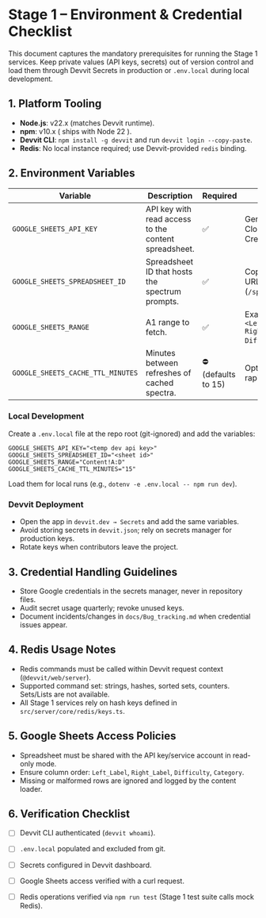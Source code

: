 # Stage 1 – Environment & Credential Checklist

This document captures the mandatory prerequisites for running the Stage 1 services.
Keep private values (API keys, secrets) out of version control and load them through
Devvit Secrets in production or `.env.local` during local development.

## 1. Platform Tooling

- **Node.js**: v22.x (matches Devvit runtime).
- **npm**: v10.x ( ships with Node 22 ).
- **Devvit CLI**: `npm install -g devvit` and run `devvit login --copy-paste`.
- **Redis**: No local instance required; use Devvit-provided `redis` binding.

## 2. Environment Variables

| Variable | Description | Required | Notes |
| --- | --- | --- | --- |
| `GOOGLE_SHEETS_API_KEY` | API key with read access to the content spreadsheet. | ✅ | Generate in Google Cloud Console → Credentials. |
| `GOOGLE_SHEETS_SPREADSHEET_ID` | Spreadsheet ID that hosts the spectrum prompts. | ✅ | Copy from the sheet URL (`/spreadsheets/d/<id>/`). |
| `GOOGLE_SHEETS_RANGE` | A1 range to fetch. | ✅ | Example: `Content!A:D` for `<Left_Label, Right_Label, Difficulty, Category>`. |
| `GOOGLE_SHEETS_CACHE_TTL_MINUTES` | Minutes between refreshes of cached spectra. | ⛔️ (defaults to 15) | Optional override for rapid testing. |

### Local Development

Create a `.env.local` file at the repo root (git-ignored) and add the variables:

```
GOOGLE_SHEETS_API_KEY="<temp dev api key>"
GOOGLE_SHEETS_SPREADSHEET_ID="<sheet id>"
GOOGLE_SHEETS_RANGE="Content!A:D"
GOOGLE_SHEETS_CACHE_TTL_MINUTES="15"
```

Load them for local runs (e.g., `dotenv -e .env.local -- npm run dev`).

### Devvit Deployment

- Open the app in `devvit.dev → Secrets` and add the same variables.
- Avoid storing secrets in `devvit.json`; rely on secrets manager for production keys.
- Rotate keys when contributors leave the project.

## 3. Credential Handling Guidelines

- Store Google credentials in the secrets manager, never in repository files.
- Audit secret usage quarterly; revoke unused keys.
- Document incidents/changes in `docs/Bug_tracking.md` when credential issues appear.

## 4. Redis Usage Notes

- Redis commands must be called within Devvit request context (`@devvit/web/server`).
- Supported command set: strings, hashes, sorted sets, counters. Sets/Lists are not available.
- All Stage 1 services rely on hash keys defined in `src/server/core/redis/keys.ts`.

## 5. Google Sheets Access Policies

- Spreadsheet must be shared with the API key/service account in read-only mode.
- Ensure column order: `Left_Label`, `Right_Label`, `Difficulty`, `Category`.
- Missing or malformed rows are ignored and logged by the content loader.

## 6. Verification Checklist

- [ ] Devvit CLI authenticated (`devvit whoami`).
- [ ] `.env.local` populated and excluded from git.
- [ ] Secrets configured in Devvit dashboard.
- [ ] Google Sheets access verified with a curl request.
- [ ] Redis operations verified via `npm run test` (Stage 1 test suite calls mock Redis).


